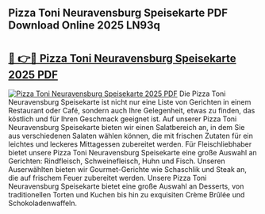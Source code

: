 ## Pizza Toni Neuravensburg Speisekarte PDF Download Online 2025 LN93q

# <h2><a href="http://gc7e6qw.nevu.top/?p=Pizza+Toni+Neuravensburg+Speisekarte">🔗 👉🔴 Pizza Toni Neuravensburg Speisekarte 2025 PDF</a></h2>

[![Pizza Toni Neuravensburg Speisekarte 2025 PDF](https://i.imgur.com/dBaPXMq.png)](http://gc7e6qw.nevu.top/?p=Pizza+Toni+Neuravensburg+Speisekarte)
Die Pizza Toni Neuravensburg Speisekarte ist nicht nur eine Liste von Gerichten in einem Restaurant oder Café, sondern auch Ihre Gelegenheit, etwas zu finden, das köstlich und für Ihren Geschmack geeignet ist. Auf unserer Pizza Toni Neuravensburg Speisekarte bieten wir einen Salatbereich an, in dem Sie aus verschiedenen Salaten wählen können, die mit frischen Zutaten für ein leichtes und leckeres Mittagessen zubereitet werden. Für Fleischliebhaber bietet unsere Pizza Toni Neuravensburg Speisekarte eine große Auswahl an Gerichten: Rindfleisch, Schweinefleisch, Huhn und Fisch. Unseren Auserwählten bieten wir Gourmet-Gerichte wie Schaschlik und Steak an, die auf frischem Feuer zubereitet werden. Unsere Pizza Toni Neuravensburg Speisekarte bietet eine große Auswahl an Desserts, von traditionellen Torten und Kuchen bis hin zu exquisiten Crème Brûlée und Schokoladenwaffeln.
